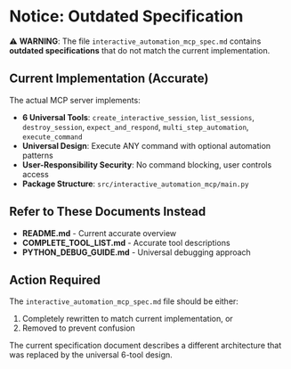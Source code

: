 # Notice: Outdated Specification

⚠️ **WARNING**: The file `interactive_automation_mcp_spec.md` contains **outdated specifications** that do not match the current implementation.

## Current Implementation (Accurate)

The actual MCP server implements:

- **6 Universal Tools**: `create_interactive_session`, `list_sessions`, `destroy_session`, `expect_and_respond`, `multi_step_automation`, `execute_command`
- **Universal Design**: Execute ANY command with optional automation patterns
- **User-Responsibility Security**: No command blocking, user controls access
- **Package Structure**: `src/interactive_automation_mcp/main.py`

## Refer to These Documents Instead

- **README.md** - Current accurate overview
- **COMPLETE_TOOL_LIST.md** - Accurate tool descriptions
- **PYTHON_DEBUG_GUIDE.md** - Universal debugging approach

## Action Required

The `interactive_automation_mcp_spec.md` file should be either:
1. Completely rewritten to match current implementation, or
2. Removed to prevent confusion

The current specification document describes a different architecture that was replaced by the universal 6-tool design.